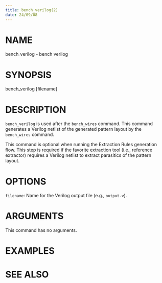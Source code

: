 ```yaml
---
title: bench_verilog(2)
date: 24/09/08
---
```


# NAME

bench_verilog - bench verilog

# SYNOPSIS

bench_verilog
    [filename]                    


# DESCRIPTION

`bench_verilog` is used after the `bench_wires` command. This command
generates a Verilog netlist of the generated pattern layout by the `bench_wires`
command.

This command is optional when running the Extraction Rules generation
flow. This step is required if the favorite extraction tool (i.e., reference
extractor) requires a Verilog netlist to extract parasitics of the pattern layout.

# OPTIONS

`filename`:  Name for the Verilog output file (e.g., `output.v`).

# ARGUMENTS

This command has no arguments.

# EXAMPLES

# SEE ALSO
